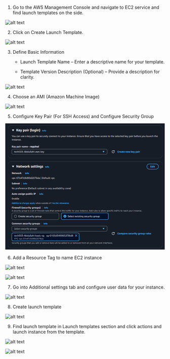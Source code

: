 1. Go to the AWS Management Console and navigate to EC2 service and find launch templates on the side.
   
![alt text](../Pictures/LT&LB&ASG/LT-AMC.png)

2. Click on Create Launch Template.

![alt text](../Pictures/LT&LB&ASG/lt-create.png)

3. Define Basic Information
   - Launch Template Name – Enter a descriptive name for your template.

   - Template Version Description (Optional) – Provide a description for clarity.

![alt text](../Pictures/LT&LB&ASG/LT-name-des.png)

4. Choose an AMI (Amazon Machine Image)


![alt text](../Pictures/LT&LB&ASG/lt-choose-ami.png)

5. Configure Key Pair (For SSH Access) and Configure Security Group

![alt text](../Pictures/Create-Dashboard/aws-keypair-securitygroup.png)

6. Add a Resource Tag to name EC2 instance

![alt text](../Pictures/LT&LB&ASG/lt-resource-tag.png)

![alt text](../Pictures/LT&LB&ASG/lt-resource-tag-name.png)

7. Go into Additional settings tab and configure user data for your instance.


![alt text](../Pictures/LT&LB&ASG/lt-user-data.png)


8. Create launch template 


![alt text](../Pictures/LT&LB&ASG/lt-create-finish.png)



9. Find launch template in Launch templates section and click actions and launch instance from the template.

![alt text](../Pictures/LT&LB&ASG/lt-find-action.png)

![alt text](../Pictures/LT&LB&ASG/launch-instance-from-lt.png)


